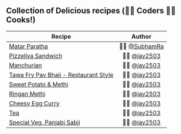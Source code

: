 ## Collection of Delicious recipes (👨‍💻 Coders 👨‍🍳 Cooks!)

| Recipe        | Author           |
| ------------- |:-------------:| 
| [Matar Paratha](/Recipes/MatarParatha.md)      | 👨‍🍳 [@SubhamRa](https://github.com/SubhamRa) | 
| [Pizzeliya Sandwich](/Recipes/PizzeliyaSandwich.md)      | 👨‍🍳 [@jay2503](https://github.com/jay2503)      |   
| [Manchurian](/Recipes/Manchurian.md) | 👨‍🍳 [@jay2503](https://github.com/jay2503)      |    
| [Tawa Fry Pav Bhaji - Restaurant Style](/Recipes/TawaFryPavBhaji.md) | 👨‍🍳 [@jay2503](https://github.com/jay2503)      |    
| [Sweet Potato & Methi](/Recipes/SweetPotatoMethi.md) |  👨‍🍳 [@jay2503](https://github.com/jay2503)      |    
| [Ringan Methi](/Recipes/RinganMethi.md) |   👨‍🍳 [@jay2503](https://github.com/jay2503)      |    
| [Cheesy Egg Curry](/Recipes/CheesyEggCurry.md) |   👨‍🍳 [@jay2503](https://github.com/jay2503)      |    
| [Tea](/Recipes/Tea.md) |   👨‍🍳 [@jay2503](https://github.com/jay2503)      |    
| [Special Veg. Panjabi Sabji](/Recipes/SpVegPanjabiSabji.md) |   👨‍🍳 [@jay2503](https://github.com/jay2503)      |    
